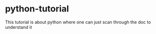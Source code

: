 # python-tutorial
This tutorial is about python where one can just scan through the doc to understand it
